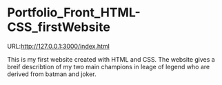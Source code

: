 # Portfolio_Front_HTML-CSS_firstWebsite
URL:http://127.0.0.1:3000/index.html

This is my first website created with HTML and CSS. The website gives a breif describtion of my two main champions in leage of legend who are derived from batman and joker.
